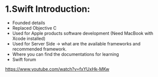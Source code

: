 # 1.Swift Introduction:
* Founded details 
* Replaced Objective C
* Used for Apple products software development (Need MacBook with Xcode installed)
* Used for Server Side -> what are the available frameworks and recommended framework.
* Where you can find the documentations for learning
* Swift forum

https://www.youtube.com/watch?v=fxYUxHk-MKw


